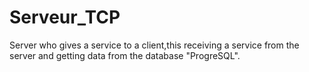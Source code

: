 # Serveur_TCP
Server who gives a service to a client,this receiving a service from the server and getting data from the database "ProgreSQL".

